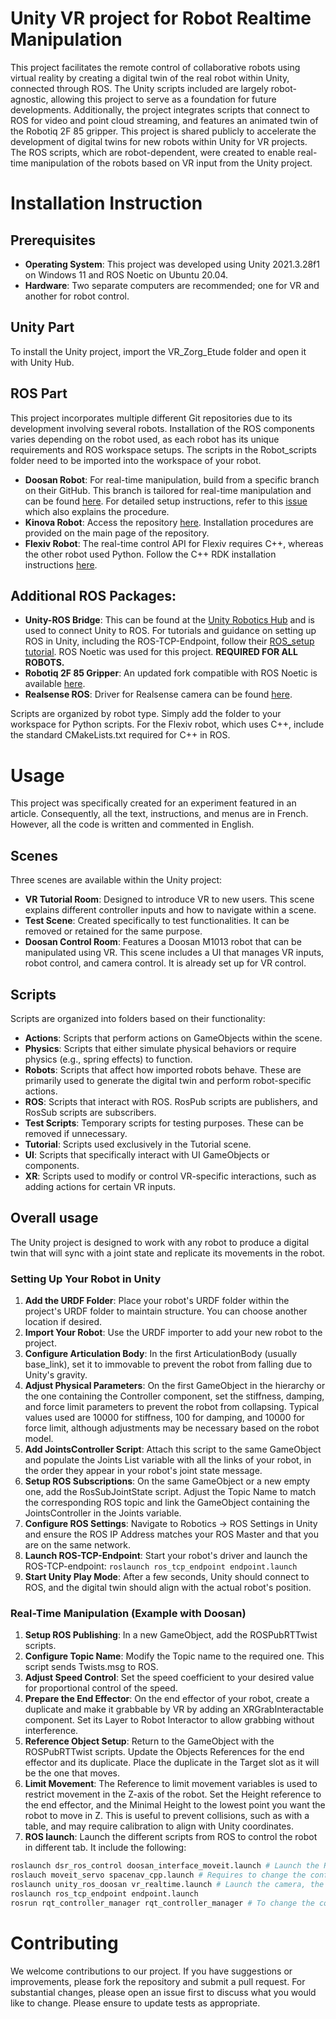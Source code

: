 # Unity VR project for Robot Realtime Manipulation

This project facilitates the remote control of collaborative robots using virtual reality by creating a digital twin of the real robot within Unity, connected through ROS. The Unity scripts included are largely robot-agnostic, allowing this project to serve as a foundation for future developments. Additionally, the project integrates scripts that connect to ROS for video and point cloud streaming, and features an animated twin of the Robotiq 2F 85 gripper. This project is shared publicly to accelerate the development of digital twins for new robots within Unity for VR projects. The ROS scripts, which are robot-dependent, were created to enable real-time manipulation of the robots based on VR input from the Unity project.

# Installation Instruction

## Prerequisites

- **Operating System**: This project was developed using Unity 2021.3.28f1 on Windows 11 and ROS Noetic on Ubuntu 20.04.
- **Hardware**: Two separate computers are recommended; one for VR and another for robot control.


## Unity Part

To install the Unity project, import the VR_Zorg_Etude folder and open it with Unity Hub.

## ROS Part
This project incorporates multiple different Git repositories due to its development involving several robots. Installation of the ROS components varies depending on the robot used, as each robot has its unique requirements and ROS workspace setups. The scripts in the Robot_scripts folder need to be imported into the workspace of your robot.

* **Doosan Robot**: For real-time manipulation, build from a specific branch on their GitHub. This branch is tailored for real-time manipulation and can be found [here](https://github.com/BryanStuurman/doosan-robot/tree/ros_control_compat). For detailed setup instructions, refer to this [issue](https://github.com/doosan-robotics/doosan-robot/issues/99) which also explains the procedure.
* **Kinova Robot**: Access the repository [here](https://github.com/Kinovarobotics/ros_kortex). Installation procedures are provided on the main page of the repository.
* **Flexiv Robot**: The real-time control API for Flexiv requires C++, whereas the other robot used Python. Follow the C++ RDK installation instructions [here](https://github.com/flexivrobotics/flexiv_rdk).

## Additional ROS Packages:

* **Unity-ROS Bridge**: This can be found at the [Unity Robotics Hub](https://github.com/Unity-Technologies/Unity-Robotics-Hub) and is used to connect Unity to ROS. For tutorials and guidance on setting up ROS in Unity, including the ROS-TCP-Endpoint, follow their [ROS_setup tutorial](https://github.com/Unity-Technologies/Unity-Robotics-Hub/blob/main/tutorials/pick_and_place/0_ros_setup.md). ROS Noetic was used for this project. **REQUIRED FOR ALL ROBOTS.**
* **Robotiq 2F 85 Gripper**: An updated fork compatible with ROS Noetic is available [here](https://github.com/alexandre-bernier/robotiq_85_gripper).
* **Realsense ROS**: Driver for Realsense camera can be found [here](https://github.com/rjwb1/realsense-ros).

Scripts are organized by robot type. Simply add the folder to your workspace for Python scripts. For the Flexiv robot, which uses C++, include the standard CMakeLists.txt required for C++ in ROS.

# Usage

This project was specifically created for an experiment featured in an article. Consequently, all the text, instructions, and menus are in French. However, all the code is written and commented in English.

## Scenes

Three scenes are available within the Unity project:
* **VR Tutorial Room**: Designed to introduce VR to new users. This scene explains different controller inputs and how to navigate within a scene.
* **Test Scene**: Created specifically to test functionalities. It can be removed or retained for the same purpose.
* **Doosan Control Room**: Features a Doosan M1013 robot that can be manipulated using VR. This scene includes a UI that manages VR inputs, robot control, and camera control. It is already set up for VR control.

## Scripts

Scripts are organized into folders based on their functionality:

* **Actions**: Scripts that perform actions on GameObjects within the scene.
* **Physics**: Scripts that either simulate physical behaviors or require physics (e.g., spring effects) to function.
* **Robots**: Scripts that affect how imported robots behave. These are primarily used to generate the digital twin and perform robot-specific actions.
* **ROS**: Scripts that interact with ROS. RosPub scripts are publishers, and RosSub scripts are subscribers.
* **Test Scripts**: Temporary scripts for testing purposes. These can be removed if unnecessary.
* **Tutorial**: Scripts used exclusively in the Tutorial scene.
* **UI**: Scripts that specifically interact with UI GameObjects or components.
* **XR**: Scripts used to modify or control VR-specific interactions, such as adding actions for certain VR inputs.

## Overall usage
The Unity project is designed to work with any robot to produce a digital twin that will sync with a joint state and replicate its movements in the robot.

### Setting Up Your Robot in Unity
1. **Add the URDF Folder**: Place your robot's URDF folder within the project's URDF folder to maintain structure. You can choose another location if desired.
2. **Import Your Robot**: Use the URDF importer to add your new robot to the project.
3. **Configure Articulation Body**: In the first ArticulationBody (usually base_link), set it to immovable to prevent the robot from falling due to Unity's gravity.
4. **Adjust Physical Parameters**: On the first GameObject in the hierarchy or the one containing the Controller component, set the stiffness, damping, and force limit parameters to prevent the robot from collapsing. Typical values used are 10000 for stiffness, 100 for damping, and 10000 for force limit, although adjustments may be necessary based on the robot model.
5. **Add JointsController Script**: Attach this script to the same GameObject and populate the Joints List variable with all the links of your robot, in the order they appear in your robot's joint state message.
6. **Setup ROS Subscriptions**: On the same GameObject or a new empty one, add the RosSubJointState script. Adjust the Topic Name to match the corresponding ROS topic and link the GameObject containing the JointsController in the Joints variable.
7. **Configure ROS Settings**: Navigate to Robotics -> ROS Settings in Unity and ensure the ROS IP Address matches your ROS Master and that you are on the same network.
8. **Launch ROS-TCP-Endpoint**: Start your robot's driver and launch the ROS-TCP-endpoint:
  `roslaunch ros_tcp_endpoint endpoint.launch`
9. **Start Unity Play Mode**: After a few seconds, Unity should connect to ROS, and the digital twin should align with the actual robot's position.

### Real-Time Manipulation (Example with Doosan)
1. **Setup ROS Publishing**: In a new GameObject, add the ROSPubRTTwist scripts.
2. **Configure Topic Name**: Modify the Topic name to the required one. This script sends Twists.msg to ROS.
3. **Adjust Speed Control**: Set the speed coefficient to your desired value for proportional control of the speed.
4. **Prepare the End Effector**: On the end effector of your robot, create a duplicate and make it grabbable by VR by adding an XRGrabInteractable component. Set its Layer to Robot Interactor to allow grabbing without interference.
5. **Reference Object Setup**: Return to the GameObject with the ROSPubRTTwist scripts. Update the Objects References for the end effector and its duplicate. Place the duplicate in the Target slot as it will be the one that moves.
6. **Limit Movement**: The Reference to limit movement variables is used to restrict movement in the Z-axis of the robot. Set the Height reference to the end effector, and the Minimal Height to the lowest point you want the robot to move in Z. This is useful to prevent collisions, such as with a table, and may require calibration to align with Unity coordinates.
7. **ROS launch**: Launch the different scripts from ROS to control the robot in different tab. It include the following:
```python
roslaunch dsr_ros_control doosan_interface_moveit.launch # Launch the ROS driver for the real-time control of the doosan.
roslauch moveit_servo spacenav_cpp.launch # Requires to change the configuration file to match your robot. Check https://ros-planning.github.io/moveit_tutorials/doc/realtime_servo/realtime_servo_tutorial.html for more information.
roslaunch unity_ros_doosan vr_realtime.launch # Launch the camera, the gripper and the other conversion scripts. Might require to do "sudo chmod 777 /dev/ttyUSB0" for the robotic gripper
roslaunch ros_tcp_endpoint endpoint.launch
rosrun rqt_controller_manager rqt_controller_manager # To change the controller of the Doosan to a velocity control.
```

# Contributing

We welcome contributions to our project. If you have suggestions or improvements, please fork the repository and submit a pull request. For substantial changes, please open an issue first to discuss what you would like to change. Please ensure to update tests as appropriate.
